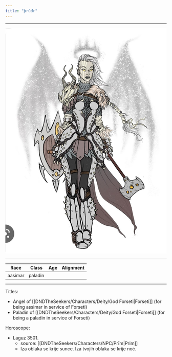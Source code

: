 ```yaml
---
title: "þrúđr"
---
```

___
![ ](DNDTheSeekers/images/frdrpic.png)
___
|Race|Class|Age|Alignment|
|---|---|---|---|
|aasimar|paladin|||
___
Titles:
- Angel of [[DNDTheSeekers/Characters/Deity/God Forseti|Forseti]] (for being assimar in service of Forseti)
- Paladin of [[DNDTheSeekers/Characters/Deity/God Forseti|Forseti]] (for being a paladin in service of Forseti)



Horoscope: 
- Laguz 3501. 
	- source: [[DNDTheSeekers/Characters/NPC/Prīm|Prim]]
	- Iza oblaka se krije sunce. Iza tvojih oblaka se krije noć.
